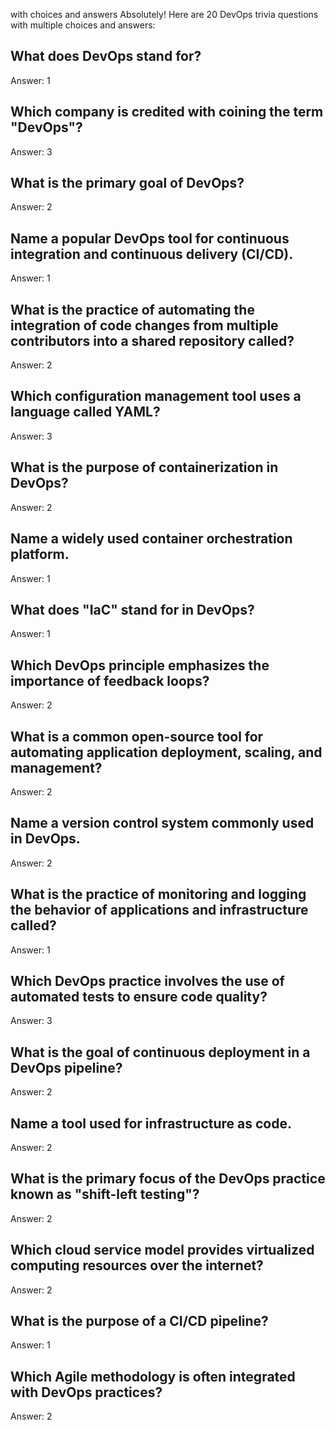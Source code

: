 with choices and answers
Absolutely! Here are 20 DevOps trivia questions with multiple choices and answers:

## What does DevOps stand for?

Answer: 1

## Which company is credited with coining the term "DevOps"?

Answer: 3

## What is the primary goal of DevOps?

Answer: 2

## Name a popular DevOps tool for continuous integration and continuous delivery (CI/CD).

Answer: 1

## What is the practice of automating the integration of code changes from multiple contributors into a shared repository called?

Answer: 2

## Which configuration management tool uses a language called YAML?

Answer: 3

## What is the purpose of containerization in DevOps?

Answer: 2

## Name a widely used container orchestration platform.

Answer: 1

## What does "IaC" stand for in DevOps?

Answer: 1

## Which DevOps principle emphasizes the importance of feedback loops?

Answer: 2

## What is a common open-source tool for automating application deployment, scaling, and management?

Answer: 2

## Name a version control system commonly used in DevOps.

Answer: 2

## What is the practice of monitoring and logging the behavior of applications and infrastructure called?

Answer: 1

## Which DevOps practice involves the use of automated tests to ensure code quality?

Answer: 3

## What is the goal of continuous deployment in a DevOps pipeline?

Answer: 2

## Name a tool used for infrastructure as code.

Answer: 2

## What is the primary focus of the DevOps practice known as "shift-left testing"?

Answer: 2

## Which cloud service model provides virtualized computing resources over the internet?

Answer: 2

## What is the purpose of a CI/CD pipeline?

Answer: 1

## Which Agile methodology is often integrated with DevOps practices?

Answer: 2

